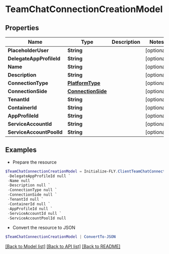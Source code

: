 # TeamChatConnectionCreationModel
## Properties

Name | Type | Description | Notes
------------ | ------------- | ------------- | -------------
**PlaceholderUser** | **String** |  | [optional] 
**DelegateAppProfileId** | **String** |  | [optional] 
**Name** | **String** |  | [optional] 
**Description** | **String** |  | [optional] 
**ConnectionType** | [**PlatformType**](PlatformType.md) |  | [optional] 
**ConnectionSide** | [**ConnectionSide**](ConnectionSide.md) |  | [optional] 
**TenantId** | **String** |  | [optional] 
**ContainerId** | **String** |  | [optional] 
**AppProfileId** | **String** |  | [optional] 
**ServiceAccountId** | **String** |  | [optional] 
**ServiceAccountPoolId** | **String** |  | [optional] 

## Examples

- Prepare the resource
```powershell
$TeamChatConnectionCreationModel = Initialize-FLY.ClientTeamChatConnectionCreationModel  -PlaceholderUser null `
 -DelegateAppProfileId null `
 -Name null `
 -Description null `
 -ConnectionType null `
 -ConnectionSide null `
 -TenantId null `
 -ContainerId null `
 -AppProfileId null `
 -ServiceAccountId null `
 -ServiceAccountPoolId null
```

- Convert the resource to JSON
```powershell
$TeamChatConnectionCreationModel | ConvertTo-JSON
```

[[Back to Model list]](../README.md#documentation-for-models) [[Back to API list]](../README.md#documentation-for-api-endpoints) [[Back to README]](../README.md)

